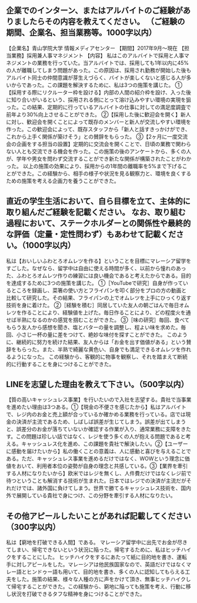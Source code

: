 ## 企業でのインターン、またはアルバイトのご経験がありましたらその内容を教えてください。 （ご経験の期間、企業名、担当業務等。1000字以内）
【企業名】青山学院大学 情報メディアセンター
【期間】2017年9月〜現在
【担当業務】採用兼人事マネジメント
【内容】
私はこのアルバイトで採用と人事マネジメントの業務を行っていた。当アルバイトでは、採用しても1年以内に45%の人が離職してしまう問題があった。この原因は、採用され勤務が開始した後もアルバイト同士の仲間意識が芽生えづらく、バイトが楽しくないと感じる人が多いからであった。この課題を解決するために、私は3つの施策を講じた。
①【採用する際にリクルーター枠を設ける】内部の人間の紹介枠を設け、入った後に知り合いがいるという、採用される側にとって溶け込みやすい環境の実現を狙った。この結果、定期的に行っているアルバイトの仕事に対しての満足度調査で前年より30%向上させることができた。
②【採用した後に歓迎会を開く】新人に対し、歓迎会を開くことによって既存のメンバーと新人が交流しやすい環境を作った。この歓迎会によって、既存スタッフから「新人と話すきっかけができ、これから上手く関係が築けそう」との賛辞をもらった。
③【2ヶ月に一度交流会の企画をする担当の設置】定期的に交流会を開くことで、日頃の業務で関わらない人とも交流できる機会を作った。この施策の後のアンケートから、多くの人が、学年や男女を問わず交流することができ新たな関係が構築されたことがわかった。
以上の施策の効果により、採用からの1年間の離職率を5%まで下げることができた。この経験から、相手の様子や状況を見る観察力と、環境を良くするための施策を考える企画力を養うことができた。
## 直近の学生生活において、自ら目標を立て、主体的に取り組んだご経験を記載ください。 なお、取り組む過程において、ステークホルダーとの関係性や最終的な評価（定量・定性問わず）もあわせて記載ください。（1000字以内）
私は【おいしいふわとろオムレツを作る】ということを目標にマレーシア留学をすごした。なぜなら、留学中は自由に使える時間が多く、以前から憧れのあった、ふわとろオムレツ作りの練習には良い機会であると考えたからである。目的を達成するために3つの施策を講じた。
①［YouTubeで研究］自身が作っているところを録画し、菜箸の使い方とフライパンを叩く部分をプロの方の動画と比較して研究した。その結果、フライパンの上でオムレツを上手にひっくり返す技術を身に着けた。
②［経験を積む］同居していた友人の朝ごはんで毎日オムレツを作ることにより、経験値を上げた。毎日作ることにより、どの程度火を通せば半熟になるのかの感覚を掴むことができた。
③［味の研究］毎回、食べてもらう友人から感想を聞き、塩とバターの量を調整し、程よい味を求めた。毎回、小さじ一杯の量に差をつけて、絶妙な味付を探すことができた。
このように、継続的に努力を続けた結果、友人からは「お金を出す価値がある」という賛辞をもらった。また、半熟で綺麗な黄色い、自身でも満足できるオムレツを作れるようになった。
この経験から、客観的に物事を観察し、それを踏まえて断続的に行動することを身につけることができた。
## LINEを志望した理由を教えて下さい。（500字以内）
【質の高いキャッシュレス事業】を行いたいので入社を志望する。貴社で当事業を進めたい理由は3つある。①【現金の不便さを感じたから】私はアルバイトで、レジ内のお金と売上額が合っているか確かめる業務を行っている。店では現金の決済が主流であるため、しばしば誤差が生じてしまう。誤差が出てしまうと、誤差分のお金が落ちていないか確認する作業が入り、通常業務に支障をきたす。この問題は珍しい話ではなく、レジを使う多くの人が抱える問題であると考える。キャッシュレス化を進め、この課題を貴社で解決したい。②【ユーザーに感動を届けたいから】私の働くことの意義は、人に感動と喜びを与えることである。ただ、キャッシュレス事業を進めるだけではなく、WOWという理念に価値をおいて、利用者本位の姿勢が自身の理念と共感している。③【業界を牽引する人材になりたいから】欧米ではレジを無くし、人件費だけではなくレジ前で待つということも解消する技術が生まれた。日本ではレジでの決済が主流だがそれだけでは、諸外国に負けてしまう。世界で勝てるキャッシュレス技術を、国内外で展開している貴社で身につけ、この分野を牽引する人材になりたい。

## その他アピールしたいことがあれば記載してください（300字以内）
私は【窮地を打破できる人間】である。
マレーシア留学中に出先でお金が尽きてしまい、帰宅できないという状況に陥った。帰宅するために、私はヒッチハイクをすることにした。
ヒッチハイクをするにあたって紙に目的地を書き、運転手に対しアピールをした。マレーシアは他民族国家なので、英語だけではなくマレー語とヒンドゥー語も用いて、目的地を書き、多くの人に認知してもらえる工夫をした。施策の結果、様々な人種の方に声をかけて頂き、無事ヒッチハイクして帰宅することができた。この経験から、窮地に陥っても施策を考え、行動に移し状況を打破できるタフな精神を身につけることができた。
